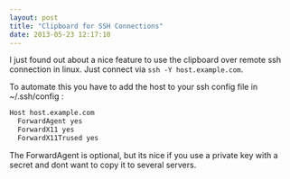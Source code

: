 ```yaml
---
layout: post
title: "Clipboard for SSH Connections"
date: 2013-05-23 12:17:10
---
```

I just found out about a nice feature to use the clipboard over remote ssh connection in linux. Just connect via `ssh -Y host.example.com`. 

To automate this you have to add the host to your ssh config file in ~/.ssh/config :

```sh
Host host.example.com
  ForwardAgent yes
  ForwardX11 yes
  ForwardX11Trused yes
```

The ForwardAgent is optional, but its nice if you use a private key with a secret and dont want to copy it to several servers.
  
